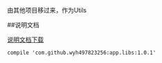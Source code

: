 由其他项目移过来，作为Utils

##说明文档

[说明文档下载](https://github.com/wyh497823256/app.libs/raw/master/utils_doc.zip)

```
compile 'com.github.wyh497823256:app.libs:1.0.1'
```
